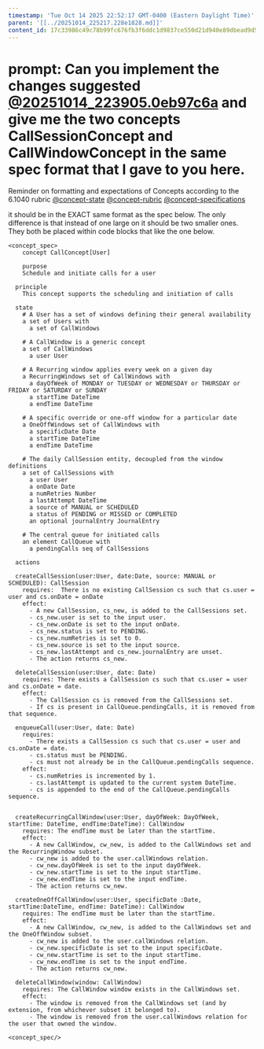 ```yaml
---
timestamp: 'Tue Oct 14 2025 22:52:17 GMT-0400 (Eastern Daylight Time)'
parent: '[[../20251014_225217.228e1828.md]]'
content_id: 17c33986c49c78b99fc676fb3f6ddc1d9837ce550d21d940e89dbead9d5049d8
---
```


# prompt: Can you implement the changes suggested [@20251014\_223905.0eb97c6a](../../context/design/brainstorming/questioning.md/20251014_223905.0eb97c6a.md) and give me the two concepts CallSessionConcept and CallWindowConcept in the same spec format that I gave to you here.

Reminder on formatting and expectations of Concepts according to the 6.1040 rubric
[@concept-state](../background/detailed/concept-state.md)
[@concept-rubric](../background/detailed/concept-rubric.md)
[@concept-specifications](../background/concept-specifications.md)

it should be in the EXACT same format as the spec below. The only difference is that instead of one large on it should be two smaller ones. They both be placed within code blocks that like the one below.

```
<concept_spec>
	concept CallConcept[User]

	purpose
    Schedule and initiate calls for a user

  principle
    This concept supports the scheduling and initiation of calls

  state
    # A User has a set of windows defining their general availability
    a set of Users with
      a set of CallWindows

    # A CallWindow is a generic concept
    a set of CallWindows
      a user User

    # A Recurring window applies every week on a given day
    a RecurringWindows set of CallWindows with
      a dayOfWeek of MONDAY or TUESDAY or WEDNESDAY or THURSDAY or FRIDAY or SATURDAY or SUNDAY
      a startTime DateTime
      a endTime DateTime

    # A specific override or one-off window for a particular date
    a OneOffWindows set of CallWindows with
      a specificDate Date
      a startTime DateTime
      a endTime DateTime

    # The daily CallSession entity, decoupled from the window definitions
    a set of CallSessions with
      a user User
      a onDate Date
      a numRetries Number
      a lastAttempt DateTime
      a source of MANUAL or SCHEDULED
      a status of PENDING or MISSED or COMPLETED
      an optional journalEntry JournalEntry

    # The central queue for initiated calls
    an element CallQueue with
      a pendingCalls seq of CallSessions
    
  actions

  createCallSession(user:User, date:Date, source: MANUAL or SCHEDULED): CallSession
    requires:  There is no existing CallSession cs such that cs.user = user and cs.onDate = onDate
    effect: 
      - A new CallSession, cs_new, is added to the CallSessions set.
      - cs_new.user is set to the input user.
      - cs_new.onDate is set to the input onDate.
      - cs_new.status is set to PENDING.
      - cs_new.numRetries is set to 0.
      - cs_new.source is set to the input source.
      - cs_new.lastAttempt and cs_new.journalEntry are unset.
      - The action returns cs_new.

  deleteCallSession(user:User, date: Date)
    requires: There exists a CallSession cs such that cs.user = user and cs.onDate = date.
    effect:
      - The CallSession cs is removed from the CallSessions set.
      - If cs is present in CallQueue.pendingCalls, it is removed from that sequence.

  enqueueCall(user:User, date: Date)
    requires:
      - There exists a CallSession cs such that cs.user = user and cs.onDate = date.
      - cs.status must be PENDING.
      - cs must not already be in the CallQueue.pendingCalls sequence.
    effect:
      - cs.numRetries is incremented by 1.
      - cs.lastAttempt is updated to the current system DateTime.
      - cs is appended to the end of the CallQueue.pendingCalls sequence.


  createRecurringCallWindow(user:User, dayOfWeek: DayOfWeek, startTime: DateTime, endTime:DateTime): CallWindow
    requires: The endTime must be later than the startTime.
    effect:
      - A new CallWindow, cw_new, is added to the CallWindows set and the RecurringWindow subset.
      - cw_new is added to the user.callWindows relation.
      - cw_new.dayOfWeek is set to the input dayOfWeek.
      - cw_new.startTime is set to the input startTime.
      - cw_new.endTime is set to the input endTime.
      - The action returns cw_new.
  
  createOneOffCallWindow(user:User, specificDate :Date, startTime:DateTime, endTime: DateTime): CallWindow
    requires: The endTime must be later than the startTime.
    effect:
      - A new CallWindow, cw_new, is added to the CallWindows set and the OneOffWindow subset.
      - cw_new is added to the user.callWindows relation.
      - cw_new.specificDate is set to the input specificDate.
      - cw_new.startTime is set to the input startTime.
      - cw_new.endTime is set to the input endTime.
      - The action returns cw_new.

  deleteCallWindow(window: CallWindow)
    requires: The CallWindow window exists in the CallWindows set.
    effect:
      - The window is removed from the CallWindows set (and by extension, from whichever subset it belonged to).
      - The window is removed from the user.callWindows relation for the user that owned the window.

<concept_spec/>
```

